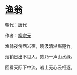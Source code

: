 # [渔翁](http://so.gushiwen.org/view_18336.aspx)

朝代：唐代

作者：[柳宗元](http://so.gushiwen.org/author_646.aspx)

渔翁夜傍西岩宿，晓汲清湘燃楚竹。

烟销日出不见人，欸乃一声山水绿。

回看天际下中流，岩上无心云相逐。

